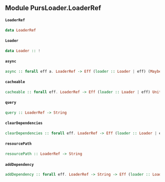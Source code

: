 ## Module PursLoader.LoaderRef

#### `LoaderRef`

``` purescript
data LoaderRef
```

#### `Loader`

``` purescript
data Loader :: !
```

#### `async`

``` purescript
async :: forall eff a. LoaderRef -> Eff (loader :: Loader | eff) (Maybe Error -> a -> Eff (loader :: Loader | eff) Unit)
```

#### `cacheable`

``` purescript
cacheable :: forall eff. LoaderRef -> Eff (loader :: Loader | eff) Unit
```

#### `query`

``` purescript
query :: LoaderRef -> String
```

#### `clearDependencies`

``` purescript
clearDependencies :: forall eff. LoaderRef -> Eff (loader :: Loader | eff) Unit
```

#### `resourcePath`

``` purescript
resourcePath :: LoaderRef -> String
```

#### `addDependency`

``` purescript
addDependency :: forall eff. LoaderRef -> String -> Eff (loader :: Loader | eff) Unit
```


